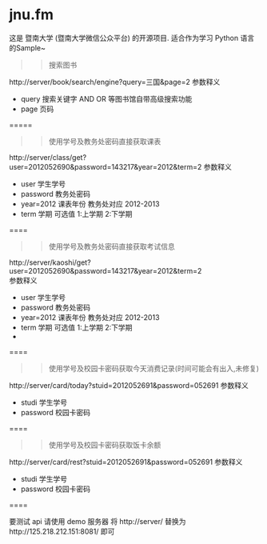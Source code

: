 jnu.fm
======

这是 暨南大学 (暨南大学微信公众平台) 的开源项目. 适合作为学习 Python 语言的Sample~


>>搜索图书

http://server/book/search/engine?query=三国&page=2
参数释义
* query 搜索关键字 AND OR 等图书馆自带高级搜索功能
* page 页码


=====


>>使用学号及教务处密码直接获取课表

http://server/class/get?user=2012052690&password=143217&year=2012&term=2
参数释义
* user 学生学号
* password 教务处密码
* year=2012 课表年份  教务处对应 2012-2013
* term 学期 可选值 1:上学期 2:下学期


====

>>使用学号及教务处密码直接获取考试信息  

http://server/kaoshi/get?user=2012052690&password=143217&year=2012&term=2  
参数释义  
* user 学生学号  
* password 教务处密码    
* year=2012 课表年份  教务处对应 2012-2013  
* term 学期 可选值 1:上学期 2:下学期  
* 


====

>>使用学号及校园卡密码获取今天消费记录(时间可能会有出入,未修复)

http://server/card/today?stuid=2012052691&password=052691
参数释义  
* studi 学生学号  
* password  校园卡密码    

====

>>使用学号及校园卡密码获取饭卡余额

http://server/card/rest?stuid=2012052691&password=052691
参数释义  
* studi 学生学号  
* password  校园卡密码    



====

要测试 api 请使用 demo 服务器
将  http://server/ 替换为http://125.218.212.151:8081/ 即可

